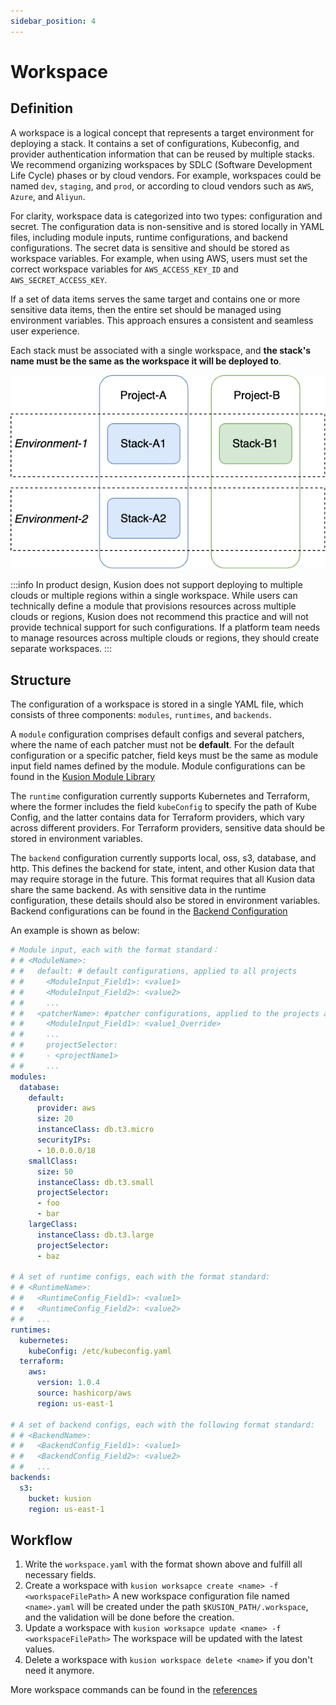 ```yaml
---
sidebar_position: 4
---
```


# Workspace

## Definition

A workspace is a logical concept that represents a target environment for deploying a stack. It contains a set of configurations, Kubeconfig, and provider authentication information that can be reused by multiple stacks. We recommend organizing workspaces by SDLC (Software Development Life Cycle) phases or by cloud vendors. For example, workspaces could be named `dev`, `staging`, and `prod`, or according to cloud vendors such as `AWS`, `Azure`, and `Aliyun`.

For clarity, workspace data is categorized into two types: configuration and secret. The configuration data is non-sensitive and is stored locally in YAML files, including module inputs, runtime configurations, and backend configurations. The secret data is sensitive and should be stored as workspace variables. For example, when using AWS, users must set the correct workspace variables for `AWS_ACCESS_KEY_ID` and `AWS_SECRET_ACCESS_KEY`.

If a set of data items serves the same target and contains one or more sensitive data items, then the entire set should be managed using environment variables. This approach ensures a consistent and seamless user experience.

Each stack must be associated with a single workspace, and **the stack's name must be the same as the workspace it will be deployed to**.

![workspace-project-stack](../../../static/img/docs/concept/workspace-project-stack.png)

:::info
In product design, Kusion does not support deploying to multiple clouds or multiple regions within a single workspace. While users can technically define a module that provisions resources across multiple clouds or regions, Kusion does not recommend this practice and will not provide technical support for such configurations. If a platform team needs to manage resources across multiple clouds or regions, they should create separate workspaces.
:::

## Structure

The configuration of a workspace is stored in a single YAML file, which consists of three components: `modules`, `runtimes`, and `backends`.

A `module` configuration comprises default configs and several patchers, where the name of each patcher must not be **default**. For the default configuration or a specific patcher, field keys must be the same as module input field names defined by the module. Module configurations can be found in the [Kusion Module Library](../reference/model/index.md)

The `runtime` configuration currently supports Kubernetes and Terraform, where the former includes the field `kubeConfig` to specify the path of Kube Config, and the latter contains data for Terraform providers, which vary across different providers. For Terraform providers, sensitive data should be stored in environment variables.

The `backend` configuration currently supports local, oss, s3, database, and http. This defines the backend for state, intent, and other Kusion data that may require storage in the future. This format requires that all Kusion data share the same backend. As with sensitive data in the runtime configuration, these details should also be stored in environment variables. Backend configurations can be found in the [Backend Configuration](backend_configuration.md)

An example is shown as below:

```yaml
# Module input, each with the format standard：
# # <ModuleName>:
# #   default: # default configurations, applied to all projects
# #     <ModuleInput_Field1>: <value1>
# #     <ModuleInput_Field2>: <value2>
# #     ...
# #   <patcherName>: #patcher configurations, applied to the projects assigned in projectSelector
# #     <ModuleInput_Field1>: <value1_Override>
# #     ...
# #     projectSelector:
# #     - <projectName1>
# #     ...
modules:
  database:
    default:
      provider: aws
      size: 20
      instanceClass: db.t3.micro
      securityIPs:
      - 10.0.0.0/18
    smallClass:
      size: 50
      instanceClass: db.t3.small
      projectSelector:
      - foo
      - bar
    largeClass:
      instanceClass: db.t3.large
      projectSelector:
      - baz
    
# A set of runtime configs, each with the format standard:
# # <RuntimeName>:
# #   <RuntimeConfig_Field1>: <value1>
# #   <RuntimeConfig_Field2>: <value2>
# #   ...
runtimes:
  kubernetes:
    kubeConfig: /etc/kubeconfig.yaml
  terraform:
    aws:
      version: 1.0.4
      source: hashicorp/aws
      region: us-east-1
      
# A set of backend configs, each with the following format standard:
# # <BackendName>:
# #   <BackendConfig_Field1>: <value1>
# #   <BackendConfig_Field2>: <value2>
# #   ...
backends:
  s3: 
    bucket: kusion
    region: us-east-1
```

## Workflow

1. Write the `workspace.yaml` with the format shown above and fulfill all necessary fields.
2. Create a workspace with `kusion worksapce create <name> -f <workspaceFilePath>`
   A new workspace configuration file named `<name>.yaml` will be created under the path `$KUSION_PATH/.workspace`, and the validation will be done before the creation.
3. Update a workspace with `kusion worksapce update <name> -f <workspaceFilePath>`
   The workspace will be updated with the latest values.
4. Delete a workspace with `kusion workspace delete <name>` if you don't need it anymore.

More workspace commands can be found in the [references](../reference/commands/kusion_workspace.md)